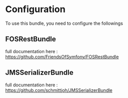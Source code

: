 # Configuration

To use this bundle, you need to configure the followings

## FOSRestBundle

full documentation here : https://github.com/FriendsOfSymfony/FOSRestBundle

## JMSSerializerBundle

full documentation here : https://github.com/schmittjoh/JMSSerializerBundle
